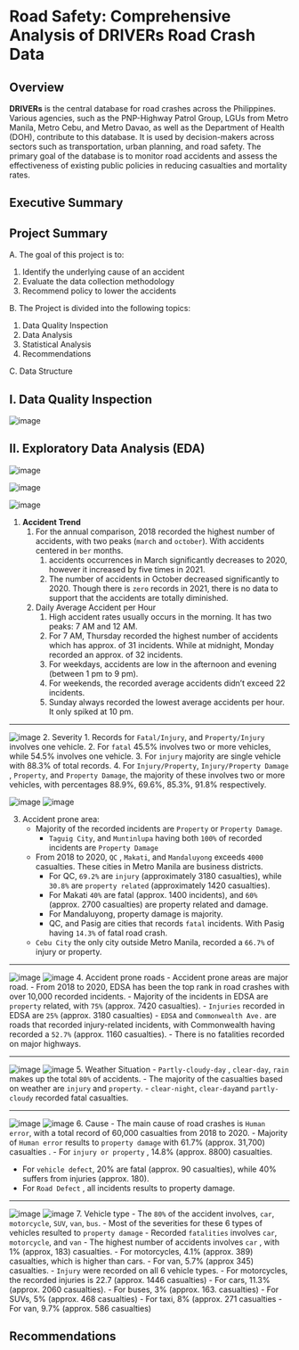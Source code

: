 # Road Safety: Comprehensive Analysis of DRIVERs Road Crash Data

## Overview

**DRIVERs** is the central database for road crashes across the Philippines. Various agencies, such as the PNP-Highway Patrol Group, LGUs from Metro Manila, Metro Cebu, and Metro Davao, as well as the Department of Health (DOH), contribute to this database. It is used by decision-makers across sectors such as transportation, urban planning, and road safety. The primary goal of the database is to monitor road accidents and assess the effectiveness of existing public policies in reducing casualties and mortality rates.

## Executive Summary

## Project Summary

A. The goal of this project is to:

1. Identify the  underlying cause of an accident
2. Evaluate the data collection methodology
3. Recommend policy to lower the accidents

B. The Project is divided into the following topics:

1. Data Quality Inspection
2. Data Analysis
3. Statistical Analysis
4. Recommendations

C. Data Structure

## I. Data Quality Inspection

![image](https://github.com/user-attachments/assets/ea67af8f-701d-4d45-b68e-3e9ed9983f09)


## II. Exploratory Data Analysis (EDA)
![image](https://github.com/user-attachments/assets/0f539bc2-cb83-44c9-9399-d067c79b0b03)

![image](https://github.com/user-attachments/assets/ec86676b-f065-4f7b-aac1-665f7b094ed3)

![image](https://github.com/user-attachments/assets/ba8b6e0e-f25d-4a7a-acc6-7a75d814c85e)
1. **Accident Trend**
    1. For the annual comparison, 2018 recorded the highest number of accidents, with two peaks (`march` and `october`). With accidents centered in `ber` months.
        1. accidents occurrences in March significantly decreases to 2020, however it increased by five times in 2021.
        2. The number of accidents in October decreased significantly to 2020. Though there is `zero` records in 2021, there is no data to support that the accidents are totally diminished.
    2. Daily Average Accident per Hour
        1. High accident rates usually occurs in the morning. It has two peaks: 7 AM and 12 AM.
        2. For 7 AM, Thursday recorded the highest number of accidents which has approx. of 31 incidents. While at midnight, Monday recorded an approx. of 32 incidents.
        3. For weekdays, accidents are low in the afternoon and evening (between 1 pm to 9 pm).
        4. For weekends, the recorded average accidents didn’t exceed 22 incidents.
        5. Sunday always recorded the lowest average accidents per hour. It only spiked at 10 pm.

---
![image](https://github.com/user-attachments/assets/d26cca54-8bfe-44b5-9b38-31949b3d0e62)
2.  Severity
    1. Records for `Fatal/Injury`, and `Property/Injury`  involves one vehicle. 
    2. For `fatal` 45.5% involves two or more vehicles, while 54.5% involves one vehicle.
    3. For `injury` majority are single vehicle with 88.3% of total records.
    4. For `Injury/Property`, `Injury/Property Damage` , `Property`, and `Property Damage`, the majority of these involves two or more vehicles, with percentages 88.9%, 69.6%, 85.3%, 91.8% respectively.

![image](https://github.com/user-attachments/assets/cc644df6-436a-4350-90dd-d5714c5f499d)
![image](https://github.com/user-attachments/assets/0ec10da3-fe28-4f39-8d41-22b3f1276c1f)

3. Accident prone area:
    - Majority of the recorded incidents are `Property` or `Property Damage`.
        - `Taguig City`, and `Muntinlupa` having both `100%` of recorded incidents are `Property Damage`
    - From 2018 to 2020, `QC` , `Makati`, and `Mandaluyong` exceeds `4000` casualties. These cities in Metro Manila are business districts.
        - For QC, `69.2%` are `injury` (approximately 3180 casualties), while `30.8%` are `property related` (approximately 1420 casualties).
        - For Makati `40%` are fatal (approx. 1400 incidents), and `60%` (approx. 2700 casualties) are property related and damage.
        - For Mandaluyong, property damage is majority.
        - QC, and Pasig are cities that records `fatal` incidents. With Pasig having `14.3%` of fatal road crash.
    - `Cebu City` the only city outside Metro Manila, recorded a `66.7%` of injury or property.

---
![image](https://github.com/user-attachments/assets/4e209029-6488-4b4a-b87c-f16c43339d0a)
![image](https://github.com/user-attachments/assets/dc349108-2225-4a2b-ba03-e66e64cc8df1)
4.  Accident prone roads
    - Accident prone areas are major road.
    - From 2018 to 2020, EDSA has been the top rank in road crashes with over 10,000 recorded incidents.
        - Majority of the incidents in EDSA are `property` related, with `75%` (approx. 7420 casualties).
        - `Injuries`  recorded in EDSA are `25%` (approx. 3180 casualties)
    - `EDSA` and `Commonwealth Ave.` are roads that recorded injury-related incidents, with Commonwealth having recorded a `52.7%` (approx. 1160 casualties).
    - There is no fatalities recorded on major highways.

---
![image](https://github.com/user-attachments/assets/6c021815-e7e8-4ee3-9632-aeb9ecf69d0a)
![image](https://github.com/user-attachments/assets/4878e484-b541-49cc-abd7-80d64c80cc5f)
5. Weather Situation
    - `Partly-cloudy-day` , `clear-day`, `rain` makes up the total `80%` of accidents.
    - The majority of the casualties based on weather are `injury` and `property`.
    - `clear-night`, `clear-day`and `partly-cloudy` recorded fatal casualties.

---
![image](https://github.com/user-attachments/assets/23fea4f8-d923-4755-b440-344cab5b0f4d)
![image](https://github.com/user-attachments/assets/169f6bb6-1b34-47a1-98a8-b6249e8b4860)
6. Cause
    - The main cause of road crashes is `Human error`, with a total record of 60,000 casualties from 2018 to 2020.
    - Majority of `Human error` results to `property damage` with 61.7% (approx. 31,700) casualties .
    - For `injury or property` , 14.8% (approx. 8800) casualties.
- For `vehicle defect`, 20% are fatal (approx. 90 casualties), while 40% suffers from injuries (approx. 180).
- For `Road Defect` , all incidents results to property damage.

---
![image](https://github.com/user-attachments/assets/ca9396d4-a0ab-4f86-ae11-df180e335b67)
![image](https://github.com/user-attachments/assets/2d72bf99-d330-42e6-80a6-5da501ea4434)
7. Vehicle type
    - The `80%` of the accident involves, `car`, `motorcycle`, `SUV`, `van`, `bus`.
        - Most of the severities for these 6 types of vehicles resulted to `property damage`
        - Recorded `fatalities` involves `car`, `motorcycle`, and `van`
            - The highest number of accidents involves `car` , with 1% (approx, 183) casualties.
            - For motorcycles, 4.1% (approx. 389) casualties, which is higher than cars.
            - For van, 5.7% (approx 345) casualties.
        - `Injury`  were recorded on all 6 vehicle types.
            - For motorcycles, the recorded injuries is 22.7 (approx. 1446 casualties)
            - For cars, 11.3% (approx. 2060 casualties).
            - For buses, 3% (approx. 163. casualties)
            - For SUVs, 5% (approx. 468 casualties)
            - For taxi, 8% (approx. 271 casualties
            - For van, 9.7% (approx. 586 casualties)

## Recommendations
